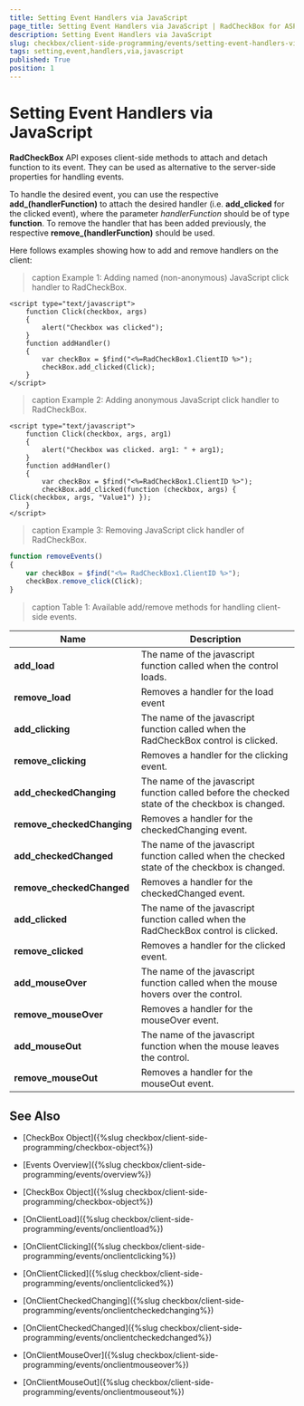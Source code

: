 ```yaml
---
title: Setting Event Handlers via JavaScript
page_title: Setting Event Handlers via JavaScript | RadCheckBox for ASP.NET AJAX Documentation
description: Setting Event Handlers via JavaScript
slug: checkbox/client-side-programming/events/setting-event-handlers-via-javascript
tags: setting,event,handlers,via,javascript
published: True
position: 1
---
```


# Setting Event Handlers via JavaScript

**RadCheckBox** API exposes client-side methods to attach and detach function to its event. They  can be used as alternative to the server-side properties for handling events. 

To handle the desired event, you can use the respective **add_<eventName>(handlerFunction)** to attach the desired handler (i.e. **add_clicked** for the clicked event), where the parameter *handlerFunction* should be of type **function**. To remove the handler that has been added previously, the respective **remove_<eventName>(handlerFunction)** should be used.

Here follows examples showing how to add and remove handlers on the client:

>caption Example 1: Adding named (non-anonymous) JavaScript click handler to RadCheckBox.

````ASP.NET
<script type="text/javascript">
	function Click(checkbox, args)
	{
		alert("Checkbox was clicked");
	}
	function addHandler()
	{
		var checkBox = $find("<%=RadCheckBox1.ClientID %>");
		checkBox.add_clicked(Click);
	}
</script>
````

>caption Example 2: Adding anonymous JavaScript click handler to RadCheckBox.

````ASP.NET
<script type="text/javascript">
	function Click(checkbox, args, arg1)
	{
		alert("Checkbox was clicked. arg1: " + arg1);
	}
	function addHandler()
	{
		var checkBox = $find("<%=RadCheckBox1.ClientID %>");
		checkBox.add_clicked(function (checkbox, args) { Click(checkbox, args, "Value1") });
	}
</script>
````

>caption Example 3: Removing JavaScript click handler of RadCheckBox.

````JavaScript
function removeEvents()
{
    var checkBox = $find("<%= RadCheckBox1.ClientID %>");
    checkBox.remove_click(Click);
}
````

>caption Table 1: Available add/remove methods for handling client-side events.

| Name | Description |
| ------ | ------ |
| **add_load** |The name of the javascript function called when the control loads.|
| **remove_load** |Removes a handler for the load event|
| **add_clicking** |The name of the javascript function called when the RadCheckBox control is clicked.|
| **remove_clicking** |Removes a handler for the clicking event.|
| **add_checkedChanging** |The name of the javascript function called before the checked state of the checkbox is changed.|
| **remove_checkedChanging** |Removes a handler for the checkedChanging event.|
| **add_checkedChanged** |The name of the javascript function called when the checked state of the checkbox is changed.|
| **remove_checkedChanged** |Removes a handler for the checkedChanged event.|
| **add_clicked** |The name of the javascript function called when the RadCheckBox control is clicked.|
| **remove_clicked** |Removes a handler for the clicked event.|
| **add_mouseOver** |The name of the javascript function called when the mouse hovers over the control.|
| **remove_mouseOver** |Removes a handler for the mouseOver event.|
| **add_mouseOut** |The name of the javascript function when the mouse leaves the control.|
| **remove_mouseOut** |Removes a handler for the mouseOut event.|

## See Also

 * [CheckBox Object]({%slug checkbox/client-side-programming/checkbox-object%})
 
 * [Events Overview]({%slug checkbox/client-side-programming/events/overview%})
 
 * [CheckBox Object]({%slug checkbox/client-side-programming/checkbox-object%})
 
 * [OnClientLoad]({%slug checkbox/client-side-programming/events/onclientload%})
 
 * [OnClientClicking]({%slug checkbox/client-side-programming/events/onclientclicking%})
 
 * [OnClientClicked]({%slug checkbox/client-side-programming/events/onclientclicked%})
 
 * [OnClientCheckedChanging]({%slug checkbox/client-side-programming/events/onclientcheckedchanging%})

 * [OnClientCheckedChanged]({%slug checkbox/client-side-programming/events/onclientcheckedchanged%})
 
 * [OnClientMouseOver]({%slug checkbox/client-side-programming/events/onclientmouseover%})
 
 * [OnClientMouseOut]({%slug checkbox/client-side-programming/events/onclientmouseout%})



